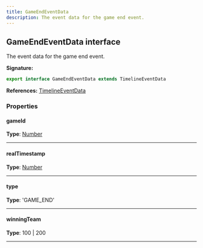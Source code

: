 ```yaml
---
title: GameEndEventData
description: The event data for the game end event.
---
```


## GameEndEventData interface

The event data for the game end event.

**Signature:**

```ts
export interface GameEndEventData extends TimelineEventData 
```

**References:** [TimelineEventData](/api/TimelineEventData.md)

### Properties

#### gameId



**Type**: [Number](https://developer.mozilla.org/en-US/docs/Web/JavaScript/Reference/Global_Objects/Number)

---

#### realTimestamp



**Type**: [Number](https://developer.mozilla.org/en-US/docs/Web/JavaScript/Reference/Global_Objects/Number)

---

#### type



**Type**: 'GAME_END'

---

#### winningTeam



**Type**: 100 \| 200

---

